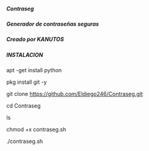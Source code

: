 ##### Contraseg
##### Generador de contraseñas seguras 
##### Creado por KANUTOS 
##### INSTALACION
##### 
apt -get install python

pkg install git -y

git clone https://github.com/Eldiego246/Contraseg.git

cd Contraseg

ls

chmod +x contraseg.sh

./contraseg.sh
